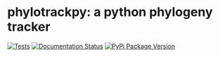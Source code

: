 # phylotrackpy: a python phylogeny tracker

[![Tests](https://github.com/emilydolson/python-phylogeny-tracker/actions/workflows/test.yml/badge.svg)](https://github.com/emilydolson/python-phylogeny-tracker/actions/workflows/test.yml)
[![Documentation Status](https://readthedocs.org/projects/python-phylogeny-tracker/badge/?version=latest)](https://python-phylogeny-tracker.readthedocs.io/en/latest/?badge=latest)
[![PyPi Package Version](https://img.shields.io/pypi/v/phylotrackpy.svg)](https://pypi.python.org/pypi/phylotrackpy)
